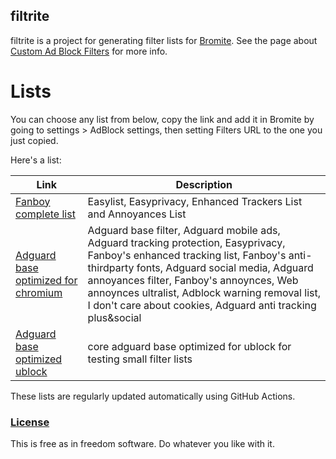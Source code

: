## filtrite
filtrite is a project for generating filter lists for [Bromite](https://www.bromite.org/).
See the page about [Custom Ad Block Filters](https://www.bromite.org/custom-filters) for more info.

# Lists
You can choose any list from below, copy the link and add it in Bromite by going to settings > AdBlock settings, then setting Filters URL to the one you just copied.

Here's a list:


| Link | Description  |
| ------ | ------|
| [Fanboy complete list](https://github.com/hayaburro/filtrite/releases/latest/download/bromite-fanboy.dat) | Easylist, Easyprivacy, Enhanced Trackers List and Annoyances List |
| [Adguard base optimized for chromium](https://github.com/hayaburro/filtrite/releases/latest/download/bromite-adguard.dat) | Adguard base filter, Adguard mobile ads, Adguard tracking protection, Easyprivacy, Fanboy's enhanced tracking list, Fanboy's anti-thirdparty fonts, Adguard social media, Adguard annoyances filter, Fanboy's annoynces, Web annoynces ultralist, Adblock warning removal list, I don't care about cookies, Adguard anti tracking plus&social |
| [Adguard base optimized ublock](https://github.com/hayaburro/filtrite/releases/latest/download/experimental.dat) | core adguard base optimized for ublock for testing small filter lists |


These lists are regularly updated automatically using GitHub Actions.

### [License](LICENSE)
This is free as in freedom software. Do whatever you like with it.

